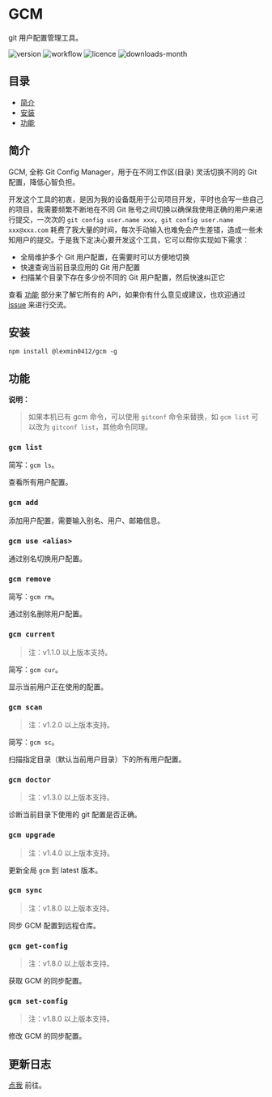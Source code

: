 # GCM

git 用户配置管理工具。

![version](https://img.shields.io/npm/v/@lexmin0412/gcm) ![workflow](https://img.shields.io/github/workflow/status/lexmin0412/gcm/publish%20node%20package?label=workflow) ![licence](https://img.shields.io/npm/l/@lexmin0412/gcm) ![downloads-month](https://img.shields.io/npm/dm/@lexmin0412/gcm)

## 目录

- [简介](#简介)
- [安装](#安装)
- [功能](#功能)

## 简介

GCM, 全称 Git Config Manager，用于在不同工作区(目录) 灵活切换不同的 Git 配置，降低心智负担。

开发这个工具的初衷，是因为我的设备既用于公司项目开发，平时也会写一些自己的项目，我需要频繁不断地在不同 Git 账号之间切换以确保我使用正确的用户来进行提交，一次次的 `git config user.name xxx`，`git config user.name xxx@xxx.com` 耗费了我大量的时间，每次手动输入也难免会产生差错，造成一些未知用户的提交。于是我下定决心要开发这个工具，它可以帮你实现如下需求：

- 全局维护多个 Git 用户配置，在需要时可以方便地切换
- 快速查询当前目录应用的 Git 用户配置
- 扫描某个目录下存在多少份不同的 Git 用户配置，然后快速纠正它

查看 [功能](#功能) 部分来了解它所有的 API，如果你有什么意见或建议，也欢迎通过 [issue](https://github.com/lexmin0412/gcm/issues) 来进行交流。

## 安装

```shell
npm install @lexmin0412/gcm -g
```

## 功能

**说明：**
> 如果本机已有 gcm 命令，可以使用 `gitconf` 命令来替换，如 `gcm list` 可以改为 `gitconf list`，其他命令同理。

### `gcm list`

简写：`gcm ls`。

查看所有用户配置。

### `gcm add`

添加用户配置，需要输入别名、用户、邮箱信息。

### `gcm use <alias>`

通过别名切换用户配置。

### `gcm remove`

简写：`gcm rm`。

通过别名删除用户配置。

### `gcm current`

> 注：v1.1.0 以上版本支持。

简写：`gcm cur`。

显示当前用户正在使用的配置。

### `gcm scan`

> 注：v1.2.0 以上版本支持。

简写：`gcm sc`。

扫描指定目录（默认当前用户目录）下的所有用户配置。

### `gcm doctor`

> 注：v1.3.0 以上版本支持。

诊断当前目录下使用的 git 配置是否正确。

### `gcm upgrade`

> 注：v1.4.0 以上版本支持。

更新全局 `gcm` 到 latest 版本。

### `gcm sync`

> 注：v1.8.0 以上版本支持。

同步 GCM 配置到远程仓库。

### `gcm get-config`

> 注：v1.8.0 以上版本支持。

获取 GCM 的同步配置。

### `gcm set-config`

> 注：v1.8.0 以上版本支持。

修改 GCM 的同步配置。


## 更新日志

[点我](https://github.com/lexmin0412/gcm/releases) 前往。
